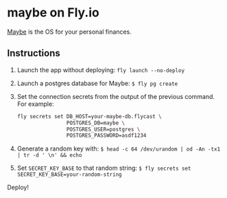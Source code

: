# maybe on Fly.io

[Maybe](https://github.com/maybe-finance/maybe) is the OS for your personal finances.

## Instructions

1. Launch the app without deploying: `fly launch --no-deploy`
2. Launch a postgres database for Maybe: `$ fly pg create`
3. Set the connection secrets from the output of the previous command. For example:

   ```bash
   fly secrets set DB_HOST=your-maybe-db.flycast \
                   POSTGRES_DB=maybe \
                   POSTGRES_USER=postgres \
                   POSTGRES_PASSWORD=asdf1234
   ```

4. Generate a random key with: `$ head -c 64 /dev/urandom | od -An -tx1 | tr -d ' \n' && echo`
5. Set `SECRET_KEY_BASE` to that random string: `$ fly secrets set SECRET_KEY_BASE=your-random-string`

Deploy!
